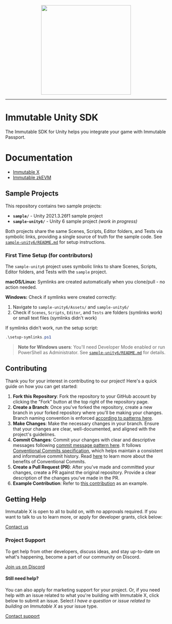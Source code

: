<div align="center">
  <p align="center">
    <a  href="https://docs.x.immutable.com/docs">
      <img src="https://cdn.dribbble.com/users/1299339/screenshots/7133657/media/837237d447d36581ebd59ec36d30daea.gif" width="280"/>
    </a>
  </p>
</div>

---

# Immutable Unity SDK

The Immutable SDK for Unity helps you integrate your game with Immutable Passport.

# Documentation

* [Immutable X](https://docs.immutable.com/reference/unity/)
* [Immutable zkEVM](https://docs.immutable.com/docs/zkEVM/sdks/unity)

## Sample Projects

This repository contains two sample projects:

- **`sample/`** - Unity 2021.3.26f1 sample project
- **`sample-unity6/`** - Unity 6 sample project *(work in progress)*

Both projects share the same Scenes, Scripts, Editor folders, and Tests via symbolic links, providing a single source of truth for the sample code. See [`sample-unity6/README.md`](sample-unity6/README.md) for setup instructions.

### First Time Setup (for contributors)

The `sample-unity6` project uses symbolic links to share Scenes, Scripts, Editor folders, and Tests with the `sample` project.

**macOS/Linux:** Symlinks are created automatically when you clone/pull - no action needed.

**Windows:** Check if symlinks were created correctly:
1. Navigate to `sample-unity6/Assets/` and `sample-unity6/`
2. Check if `Scenes`, `Scripts`, `Editor`, and `Tests` are folders (symlinks work) or small text files (symlinks didn't work)

If symlinks didn't work, run the setup script:

```powershell
.\setup-symlinks.ps1
```

> **Note for Windows users**: You'll need Developer Mode enabled or run PowerShell as Administrator. See [`sample-unity6/README.md`](sample-unity6/README.md) for details.

## Contributing

Thank you for your interest in contributing to our project! Here's a quick guide on how you can get started:

1. **Fork this Repository**: Fork the repository to your GitHub account by clicking the "Fork" button at the top right of the repository page.
2. **Create a Branch**: Once you've forked the repository, create a new branch in your forked repository where you'll be making your changes. Branch naming convention is enforced [according to patterns here](https://github.com/deepakputhraya/action-branch-name).
3. **Make Changes**: Make the necessary changes in your branch. Ensure that your changes are clear, well-documented, and aligned with the project's guidelines.
4. **Commit Changes**: Commit your changes with clear and descriptive messages following [commit message pattern here](https://github.com/conventional-changelog/commitlint?tab=readme-ov-file#what-is-commitlint). It follows [Conventional Commits specification](https://www.conventionalcommits.org/en/v1.0.0/#specification), which helps maintain a consistent and informative commit history. Read [here](https://www.conventionalcommits.org/en/v1.0.0/#why-use-conventional-commits) to learn more about the benefits of Conventional Commits.
5. **Create a Pull Request (PR)**: After you've made and committed your changes, create a PR against the original repository. Provide a clear description of the changes you've made in the PR.
6. **Example Contribution**: Refer to [this contribution](https://github.com/immutable/unity-immutable-sdk/pull/182) as an example.

## Getting Help

Immutable X is open to all to build on, with no approvals required. If you want to talk to us to learn more, or apply for developer grants, click below:

[Contact us](https://www.immutable.com/contact)

### Project Support

To get help from other developers, discuss ideas, and stay up-to-date on what's happening, become a part of our community on Discord.

[Join us on Discord](https://discord.gg/TkVumkJ9D6)

#### Still need help?

You can also apply for marketing support for your project. Or, if you need help with an issue related to what you're building with Immutable X, click below to submit an issue. Select _I have a question_ or _issue related to building on Immutable X_ as your issue type.

[Contact support](https://support.immutable.com/hc/en-us/requests/new)

